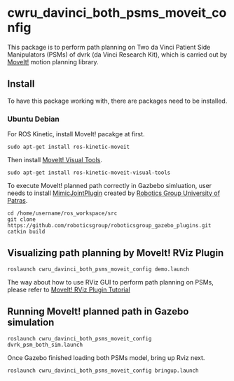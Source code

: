 # cwru_davinci_both_psms_moveit_config

This package is to perform path planning on Two da Vinci Patient Side Manipulators (PSMs) of dvrk (da Vinci Research Kit), which is carried out by [MoveIt!](https://moveit.ros.org/) motion planning library.

## Install

To have this package working with, there are packages need to be installed.

### Ubuntu Debian

For ROS Kinetic, install MoveIt! pacakge at first.

```
sudo apt-get install ros-kinetic-moveit
```

Then install [MoveIt! Visual Tools](https://github.com/ros-planning/moveit_visual_tools).

```
sudo apt-get install ros-kinetic-moveit-visual-tools
```

To execute MoveIt! planned path correctly in Gazbebo simluation, user needs to install [MimicJointPlugin](https://github.com/roboticsgroup/roboticsgroup_gazebo_plugins) created by [Robotics Group University of Patras](https://github.com/roboticsgroup).

```
cd /home/username/ros_workspace/src
git clone https://github.com/roboticsgroup/roboticsgroup_gazebo_plugins.git
catkin build
```

## Visualizing path planning by MoveIt! RViz Plugin

```
roslaunch cwru_davinci_both_psms_moveit_config demo.launch
```

The way about how to use RViz GUI to perform path planning on PSMs, please refer to [MoveIt! RViz Plugin Tutorial](http://docs.ros.org/kinetic/api/moveit_tutorials/html/doc/ros_visualization/visualization_tutorial.html)

## Running MoveIt! planned path in Gazebo simulation

```
roslaunch cwru_davinci_both_psms_moveit_config dvrk_psm_both_sim.launch
```

Once Gazebo finished loading both PSMs model, bring up Rviz next.

```
roslaunch cwru_davinci_both_psms_moveit_config bringup.launch
```

